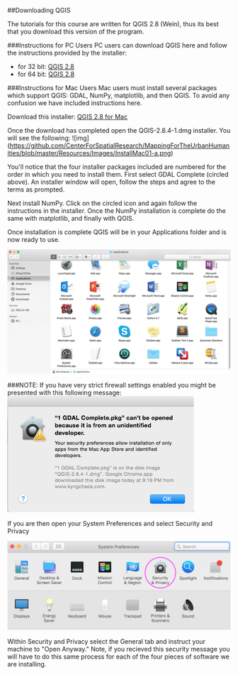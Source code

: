 ##Downloading QGIS

The tutorials for this course are written for QGIS 2.8 (Wein), thus its best that you download this version of the program. 

###Instructions for PC Users
PC users can download QGIS here and follow the instructions provided by the installer:

* for 32 bit: [QGIS 2.8](http://qgis.org/downloads/QGIS-OSGeo4W-2.8.9-1-Setup-x86.exe)
* for 64 bit: [QGIS 2.8](http://qgis.org/downloads/QGIS-OSGeo4W-2.8.9-1-Setup-x86_64.exe)

###Instructions for Mac Users
Mac users must install several packages which support QGIS: GDAL, NumPy, matplotlib, and then QGIS. To avoid any confusion we have included instructions here. 

Download this installer: [QGIS 2.8 for Mac](http://www.kyngchaos.com/files/software/qgis/QGIS-2.8.4-1.dmg)

Once the download has completed open the QGIS-2.8.4-1.dmg installer. You will see the following: 
 ![img]
 (https://github.com/CenterForSpatialResearch/MappingForTheUrbanHumanities/blob/master/Resources/Images/InstallMac01-a.png)

 You'll notice that the four installer packages included are numbered for the order in which you need to install them. First select GDAL Complete (circled above). An installer window will open, follow the steps and agree to the terms as prompted. 
 
Next install NumPy. Click on the circled icon and again follow the instructions in the installer. Once the NumPy installation is complete do the same with matplotlib, and finally with QGIS. 

Once installation is complete QGIS will be in your Applications folder and is now ready to use. 

![img](https://github.com/CenterForSpatialResearch/MappingForTheUrbanHumanities/blob/master/Resources/Images/InstallMac11.png)

###NOTE: 
If you have very strict firewall settings enabled you might be presented with this following message: 
  ![img](https://github.com/CenterForSpatialResearch/MappingForTheUrbanHumanities/blob/master/Resources/Images/InstallMac02.png)

 If you are then open your System Preferences and select Security and Privacy

  ![img](https://github.com/CenterForSpatialResearch/MappingForTheUrbanHumanities/blob/master/Resources/Images/InstallMac03.png)

 Within Security and Privacy select the General tab and instruct your machine to "Open Anyway." Note, if you recieved this security message you will have to do this same process for each of the four pieces of software we are installing. 